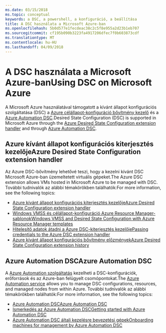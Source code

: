 ```yaml
---
ms.date: 03/15/2018
ms.topic: conceptual
keywords: a DSC, a powershell, a konfiguráció, a beállítása
title: A DSC használata a Microsoft Azure-ban
ms.openlocfilehash: 5b0d577e1fecdeac38c2c5f8e955a2d23b1eb707
ms.sourcegitcommit: cf195b090b3223fa4917206dfec7f0b603873cdf
ms.translationtype: MT
ms.contentlocale: hu-HU
ms.lasthandoff: 04/09/2018
---
```

# <a name="using-dsc-on-microsoft-azure"></a><span data-ttu-id="8a31e-103">A DSC használata a Microsoft Azure-ban</span><span class="sxs-lookup"><span data-stu-id="8a31e-103">Using DSC on Microsoft Azure</span></span>

<span data-ttu-id="8a31e-104">A Microsoft Azure használatával támogatott a kívánt állapot konfigurációs szolgáltatása (DSC) a [Azure célállapot-konfiguráció bővítmény kezelő](/azure/virtual-machines/virtual-machines-windows-extensions-dsc-overview) és a [Azure Automation DSC](/azure/automation/automation-dsc-overview).</span><span class="sxs-lookup"><span data-stu-id="8a31e-104">Desired State Configuration (DSC) is supported in Microsoft Azure through the [Azure Desired State Configuration extension handler](/azure/virtual-machines/virtual-machines-windows-extensions-dsc-overview) and through [Azure Automation DSC](/azure/automation/automation-dsc-overview).</span></span>

## <a name="azure-desired-state-configuration-extension-handler"></a><span data-ttu-id="8a31e-105">Azure kívánt állapot konfigurációs kiterjesztés kezelője</span><span class="sxs-lookup"><span data-stu-id="8a31e-105">Azure Desired State Configuration extension handler</span></span>

<span data-ttu-id="8a31e-106">Az Azure DSC-bővítmény lehetővé teszi, hogy a kezelni kívánt DSC Microsoft Azure-ban üzemeltetett virtuális gépeket.</span><span class="sxs-lookup"><span data-stu-id="8a31e-106">The Azure DSC extension allows VMs hosted in Microsoft Azure to be managed with DSC.</span></span>
<span data-ttu-id="8a31e-107">További tudnivalók az alábbi témakörökben találhatók:</span><span class="sxs-lookup"><span data-stu-id="8a31e-107">For more information, see the following topics:</span></span>

- [<span data-ttu-id="8a31e-108">Azure kívánt állapot konfigurációs kiterjesztés kezelője</span><span class="sxs-lookup"><span data-stu-id="8a31e-108">Azure Desired State Configuration extension handler</span></span>](/azure/virtual-machines/virtual-machines-windows-extensions-dsc-overview)
- [<span data-ttu-id="8a31e-109">Windows VMSS és célállapot-konfiguráció Azure Resource Manager-sablonok</span><span class="sxs-lookup"><span data-stu-id="8a31e-109">Windows VMSS and Desired State Configuration with Azure Resource Manager templates</span></span>](/azure/virtual-machines/virtual-machines-windows-extensions-dsc-template)
- [<span data-ttu-id="8a31e-110">Hitelesítő adatok átadni a Azure DSC-kiterjesztés kezelője</span><span class="sxs-lookup"><span data-stu-id="8a31e-110">Passing credentials to the Azure DSC extension handler</span></span>](/azure/virtual-machines/virtual-machines-windows-extensions-dsc-credentials)
- [<span data-ttu-id="8a31e-111">Azure kívánt állapot konfigurációs bővítmény előzmények</span><span class="sxs-lookup"><span data-stu-id="8a31e-111">Azure Desired State Configuration extension history</span></span>](azureDscexthistory.md)

## <a name="azure-automation-dsc"></a><span data-ttu-id="8a31e-112">Azure Automation DSC</span><span class="sxs-lookup"><span data-stu-id="8a31e-112">Azure Automation DSC</span></span>

<span data-ttu-id="8a31e-113">A [Azure Automation szolgáltatás](https://azure.microsoft.com/services/automation/) kezelheti a DSC-konfigurációk, erőforrások és az Azure-ban felügyelt csomópontokat.</span><span class="sxs-lookup"><span data-stu-id="8a31e-113">The [Azure Automation service](https://azure.microsoft.com/services/automation/) allows you to manage DSC configurations, resources, and managed nodes from within Azure.</span></span> <span data-ttu-id="8a31e-114">További tudnivalók az alábbi témakörökben találhatók:</span><span class="sxs-lookup"><span data-stu-id="8a31e-114">For more information, see the following topics:</span></span>

- [<span data-ttu-id="8a31e-115">Azure Automation DSC</span><span class="sxs-lookup"><span data-stu-id="8a31e-115">Azure Automation DSC</span></span>](/azure/automation/automation-dsc-overview)
- [<span data-ttu-id="8a31e-116">Ismerkedés az Azure Automation DSC</span><span class="sxs-lookup"><span data-stu-id="8a31e-116">Getting started with Azure Automation DSC</span></span>](/azure/automation/automation-dsc-getting-started)
- [<span data-ttu-id="8a31e-117">Azure Automation DSC általi kezelésre bevezetési gépek</span><span class="sxs-lookup"><span data-stu-id="8a31e-117">Onboarding machines for management by Azure Automation DSC</span></span>](/azure/automation/automation-dsc-onboarding)